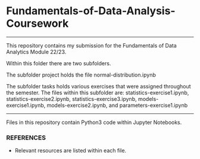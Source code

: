 # Fundamentals-of-Data-Analysis-Coursework

***

This repository contains my submission for the Fundamentals of Data Analytics Module 22/23.

Within this folder there are two subfolders. 

The subfolder project holds the file normal-distribution.ipynb

The subfolder tasks holds various exercises that were assigned throughout the semester. The files within this subfolder are: statistics-exercise1.ipynb, statistics-exercise2.ipynb, statistics-exercise3.ipynb, models-exercise1.ipynb, models-exercise2.ipynb, and parameters-exercise1.ipynb

***

Files in this repository contain Python3 code within Jupyter Notebooks.

### REFERENCES 
- Relevant resources are listed within each file.